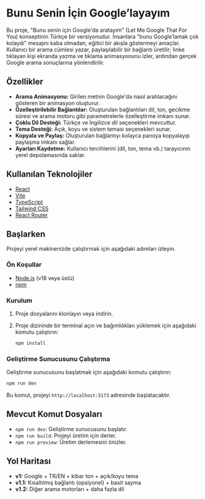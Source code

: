 # Bunu Senin İçin Google’layayım

Bu proje, "Bunu senin için Google'da aratayım" (Let Me Google That For You) konseptinin Türkçe bir versiyonudur. İnsanlara "bunu Google’lamak çok kolaydı" mesajını kaba olmadan, eğitici bir akışla göstermeyi amaçlar. Kullanıcı bir arama cümlesi yazar, paylaşılabilir bir bağlantı üretilir; linke tıklayan kişi ekranda yazma ve tıklama animasyonunu izler, ardından gerçek Google arama sonuçlarına yönlendirilir.

## Özellikler

- **Arama Animasyonu:** Girilen metnin Google'da nasıl aratılacağını gösteren bir animasyon oluşturur.
- **Özelleştirilebilir Bağlantılar:** Oluşturulan bağlantıları dil, ton, gecikme süresi ve arama motoru gibi parametrelerle özelleştirme imkanı sunar.
- **Çoklu Dil Desteği:** Türkçe ve İngilizce dil seçenekleri mevcuttur.
- **Tema Desteği:** Açık, koyu ve sistem teması seçenekleri sunar.
- **Kopyala ve Paylaş:** Oluşturulan bağlantıyı kolayca panoya kopyalayıp paylaşma imkanı sağlar.
- **Ayarları Kaydetme:** Kullanıcı tercihlerini (dil, ton, tema vb.) tarayıcının yerel depolamasında saklar.

## Kullanılan Teknolojiler

- [React](https://reactjs.org/)
- [Vite](https://vitejs.dev/)
- [TypeScript](https://www.typescriptlang.org/)
- [Tailwind CSS](https://tailwindcss.com/)
- [React Router](https://reactrouter.com/)

## Başlarken

Projeyi yerel makinenizde çalıştırmak için aşağıdaki adımları izleyin.

### Ön Koşullar

- [Node.js](https://nodejs.org/en/) (v18 veya üstü)
- [npm](https://www.npmjs.com/)

### Kurulum

1. Proje dosyalarını klonlayın veya indirin.
2. Proje dizininde bir terminal açın ve bağımlılıkları yüklemek için aşağıdaki komutu çalıştırın:

   ```sh
   npm install
   ```

### Geliştirme Sunucusunu Çalıştırma

Geliştirme sunucusunu başlatmak için aşağıdaki komutu çalıştırın:

```sh
npm run dev
```

Bu komut, projeyi `http://localhost:5173` adresinde başlatacaktır.

## Mevcut Komut Dosyaları

- `npm run dev`: Geliştirme sunucusunu başlatır.
- `npm run build`: Projeyi üretim için derler.
- `npm run preview`: Üretim derlemesini önizler.

## Yol Haritası

- **v1:** Google + TR/EN + kibar ton + açık/koyu tema
- **v1.1:** Kısaltılmış bağlantı (opsiyonel) + basit sayma
- **v1.2:** Diğer arama motorları + daha fazla dil